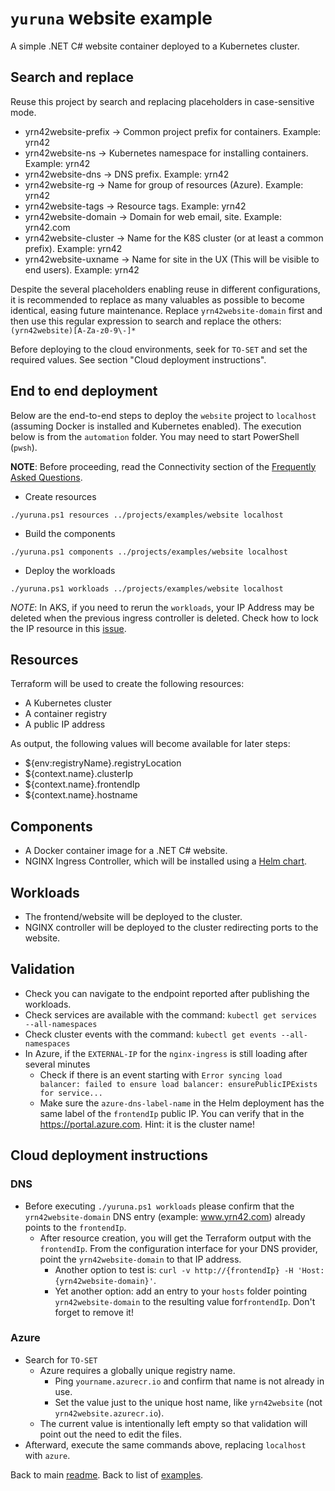 # `yuruna` website example

A simple .NET C# website container deployed to a Kubernetes cluster.

## Search and replace

Reuse this project by search and replacing placeholders in case-sensitive mode.

- yrn42website-prefix -> Common project prefix for containers. Example: yrn42
- yrn42website-ns -> Kubernetes namespace for installing containers. Example: yrn42
- yrn42website-dns -> DNS prefix. Example: yrn42
- yrn42website-rg -> Name for group of resources (Azure). Example: yrn42
- yrn42website-tags -> Resource tags. Example: yrn42
- yrn42website-domain -> Domain for web email, site. Example: yrn42.com
- yrn42website-cluster -> Name for the K8S cluster (or at least a common prefix). Example: yrn42
- yrn42website-uxname -> Name for site in the UX (This will be visible to end users). Example: yrn42

Despite the several placeholders enabling reuse in different configurations, it is recommended to replace as many valuables as possible to become identical, easing future maintenance. Replace `yrn42website-domain` first and then use this regular expression to search and replace the others:  `(yrn42website)[A-Za-z0-9\-]*`

Before deploying to the cloud environments, seek for `TO-SET` and set the required values. See section "Cloud deployment instructions".

## End to end deployment

Below are the end-to-end steps to deploy the `website` project to `localhost` (assuming Docker is installed and Kubernetes enabled). The execution below is from the `automation` folder. You may need to start PowerShell (`pwsh`).

**NOTE**: Before proceeding, read the Connectivity section of the [Frequently Asked Questions](../../../docs/faq.md).

- Create resources

```shell
./yuruna.ps1 resources ../projects/examples/website localhost
```

- Build the components

```shell
./yuruna.ps1 components ../projects/examples/website localhost
```

- Deploy the  workloads

```shell
./yuruna.ps1 workloads ../projects/examples/website localhost
```

*NOTE*: In AKS, if you need to rerun the `workloads`, your IP Address may be deleted when the previous ingress controller is deleted. Check how to lock the IP resource in this [issue](https://stackoverflow.com/questions/66435282/how-to-make-azure-not-delete-public-ip-when-deleting-service-ingress-controlle).

## Resources

Terraform will be used to create the following resources:

- A Kubernetes cluster
- A container registry
- A public IP address

As output, the following values will become available for later steps:

- ${env:registryName}.registryLocation
- ${context.name}.clusterIp
- ${context.name}.frontendIp
- ${context.name}.hostname

## Components

- A Docker container image for a .NET C# website.
- NGINX Ingress Controller, which will be installed using a [Helm chart](https://kubernetes.github.io/ingress-nginx/deploy/#using-helm).

## Workloads

- The frontend/website will be deployed to the cluster.
- NGINX controller will be deployed to the cluster redirecting ports to the website.

## Validation

- Check you can navigate to the endpoint reported after publishing the workloads.
- Check services are available with the command: `kubectl get services --all-namespaces`
- Check cluster events with the command: `kubectl get events --all-namespaces`
- In Azure, if the `EXTERNAL-IP` for the `nginx-ingress` is still loading after several minutes
  - Check if there is an event starting with `Error syncing load balancer: failed to ensure load balancer: ensurePublicIPExists for service...`
  - Make sure the `azure-dns-label-name` in the Helm deployment has the same label of the `frontendIp` public IP. You can verify that in the <https://portal.azure.com>. Hint: it is the cluster name!

## Cloud deployment instructions

### DNS

- Before executing `./yuruna.ps1 workloads` please confirm that the `yrn42website-domain` DNS entry (example: www.yrn42.com) already points to the `frontendIp`.
  - After resource creation, you will get the Terraform output with the `frontendIp`. From the configuration interface for your DNS provider, point the `yrn42website-domain` to that IP address.
    - Another option to test is: `curl -v http://{frontendIp} -H 'Host: {yrn42website-domain}'`.
    - Yet another option: add an entry to your `hosts` folder pointing `yrn42website-domain` to the resulting value for`frontendIp`. Don't forget to remove it!

### Azure

- Search for `TO-SET`
  - Azure requires a globally unique registry name.
    - Ping `yourname.azurecr.io` and confirm that name is not already in use.
    - Set the value just to the unique host name, like `yrn42website` (not `yrn42website.azurecr.io`).
  - The current value is intentionally left empty so that validation will point out the need to edit the files.
- Afterward, execute the same commands above, replacing `localhost` with `azure`.

Back to main [readme](../../../README.md). Back to list of [examples](../README.md).
